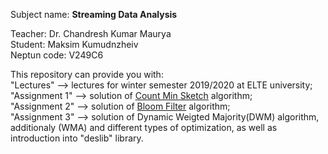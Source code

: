 Subject name: <b>Streaming Data Analysis</b><br>

Teacher: Dr. Chandresh Kumar Maurya <br>
Student: Maksim Kumudnzheiv <br>
Neptun code: V249C6 <br>


This repository can provide you with:<br>
"Lectures" --> lectures for winter semester 2019/2020 at ELTE university;<br>
"Assignment 1" --> solution of [Count Min Sketch](https://en.wikipedia.org/wiki/Count%E2%80%93min_sketch) algorithm;<br>
"Assignment 2" --> solution of [Bloom Filter](https://en.wikipedia.org/wiki/Bloom_filter) algorithm;<br>
"Assignment 3" --> solution of Dynamic Weigted Majority(DWM) algorithm, additionaly (WMA) and different types of optimization, as well as introduction into "deslib" library. 
